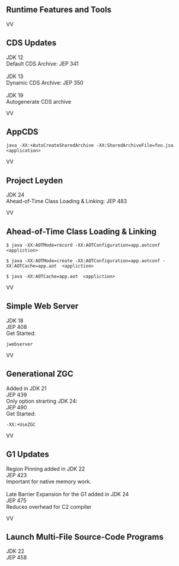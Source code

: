 ## Runtime Features and Tools

VV

## CDS Updates
JDK 12<br/>
Default CDS Archive: JEP 341<br/>
<br/>
JDK 13 <br/>
Dynamic CDS Archive: JEP 350 <br/>
<br/>
JDK 19 <br/>
Autogenerate CDS archive <br/>

VV

## AppCDS

```
java -XX:+AutoCreateSharedArchive -XX:SharedArchiveFile=foo.jsa <application> 
```
VV

## Project Leyden


JDK 24 <br/>
Ahead-of-Time Class Loading & Linking: JEP 483

VV

## Ahead-of-Time Class Loading & Linking


```
$ java -XX:AOTMode=record -XX:AOTConfiguration=app.aotconf <appliction>

$ java -XX:AOTMode=create -XX:AOTConfiguration=app.aotconf -XX:AOTCache=app.aot  <appliction>

$ java -XX:AOTCache=app.aot  <appliction>

```
VV

## Simple Web Server

JDK 18 <br/>
JEP 408 <br/>
Get Started:

```
jwebserver
```


VV

## Generational ZGC 

Added in JDK 21 <br/>
JEP 439
<br/>
Only option strarting JDK 24: <br/>
JEP 490 <br/>
Get Started:

```
-XX:+UseZGC 
```

VV

## G1 Updates

Region Pinning added in JDK 22 <br/>
JEP 423 <br/>
Important for native memory work.
<br/>
<br/>
Late Barrier Expansion for the G1 added in JDK 24 <br/>
JEP 475 <br/>
Reduces overhead for C2 compiler

VV

## Launch Multi-File Source-Code Programs

JDK 22 <br/>
JEP 458

